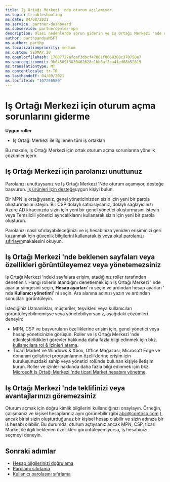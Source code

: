 ```yaml
---
title: Iş Ortağı Merkezi 'nde oturum açılamıyor
ms.topic: troubleshooting
ms.date: 04/08/2021
ms.service: partner-dashboard
ms.subservice: partnercenter-mpn
description: Olası nedenlerde sorun giderin ve Iş Ortağı Merkezi 'nde oturum açamıyorum çözümler hakkında bilgi edinin. parolaları sıfırlama, rolleri denetleme ve kimlik bilgilerini denetleme hakkında daha fazla bilgi edinin.
author: parthpandyaMSFT
ms.author: parthp
ms.localizationpriority: medium
ms.custom: SEOMAY.20
ms.openlocfilehash: 17087727afcaf3dbcf47801f8668388c370758e7
ms.sourcegitcommit: 9b04509f3830462628c1bb6af2ca41ed68b52619
ms.translationtype: MT
ms.contentlocale: tr-TR
ms.lasthandoff: 04/09/2021
ms.locfileid: "107266580"
---
```

# <a name="troubleshoot-sign-in-issues-for-partner-center"></a>Iş Ortağı Merkezi için oturum açma sorunlarını giderme

**Uygun roller**

- Iş Ortağı Merkezi ile ilgilenen tüm iş ortakları

Bu makale, Iş Ortağı Merkezi için ortak oturum açma sorunlarına yönelik çözümler içerir.

## <a name="youve-forgotten-your-password-for-partner-center"></a>Iş Ortağı Merkezi için parolanızı unuttunuz

Parolanızı unuttuysanız ve Iş Ortağı Merkezi 'Nde oturum açamıyor, desteğe başvurun. [Iş ürünleri Için desteğe](/microsoft-365/admin/contact-support-for-business-products)uygun kişiyi bulun.

Bir MPN iş ortağıysanız, genel yöneticinizden sizin için yeni bir parola oluşturmasını isteyin. Bir CSP dolaylı satıcısıysanız, dolaylı sağlayıcınızı Azure AD kiracınızda sizin için yeni bir genel yönetici oluşturmasını isteyin veya Temsilcili yönetici ayrıcalıklarını kullanarak sizin için yeni bir parola oluşturun.

Parolanızı nasıl sıfırlayabileceğinizi ve iş hesabınıza yeniden erişiminizi geri kazanmak için [güvenlik bilgilerini kullanarak iş veya okul parolanızı sıfırlayın](/azure/active-directory/user-help/active-directory-passwords-update-your-own-password#how-to-change-your-password)makalesini okuyun.

## <a name="you-cant-view-or-manage-the-expected-pages-or-capabilities-in-partner-center"></a>Iş Ortağı Merkezi 'nde beklenen sayfaları veya özellikleri görüntüleyemez veya yönetemezsiniz

Iş Ortağı Merkezi 'ndeki sayfalara erişim, atadığınız roller tarafından denetlenir. Hangi rollerin atandığını denetlemek için Iş Ortağı Merkezi ' nde ayarlar simgesini seçin, **Hesap ayarları**' nı seçin ve ardından hesap ayarları ' nda **Kullanıcı yönetimi**' ni seçin. Ara alanına adınızı yazın ve ardından sonuçları görüntüleyin.

İstediğiniz Uzmanlıklar, müşteriler, teşvikleri veya kullanıcıları görüntüleyebilmemişse veya yönetebiliyorsanız, aşağıdaki çözümleri deneyin:

- MPN, CSP ve başvuruların özelliklerine erişim için, genel yönetici veya hesap yöneticinizle görüşün. Roller ve Iş Ortağı Merkezi 'nde etkinleştirildikleri görevler hakkında daha fazla bilgi edinmek için bkz. [kullanıcılara rol & Izinleri atama](permissions-overview.md).
- Ticari Market ve Windows & Xbox, Office Mağazası, Microsoft Edge ve donanım geliştirici programlarının özelliklerine erişim için kuruluşunuzdaki sahip veya yönetici rolünde bulunan kişiyle iletişim kurun. Roller ve izinler hakkında daha fazla bilgi edinmek için bkz. [Microsoft Iş Ortağı Merkezi 'nde ticari Market hesabını yönetme](/azure/marketplace/partner-center-portal/manage-account#define-user-roles-and-permissions).

## <a name="you-cant-see-your-offer-or-benefits-in-partner-center"></a>Iş Ortağı Merkezi 'nde teklifinizi veya avantajlarınızı göremezsiniz

Oturum açmak için doğru kimlik bilgilerini kullandığınızı onaylayın. Örneğin, çalışmanız ve kişisel hesaplarınız aynı görünebilir (gibi abc@contoso.com ), ancak birisi sizin oluşturduğunuz bir kişisel hesap olabilir ve sizin adınıza bir iş hesabı olabilir. Bu durumda, oturum açtıysanız ancak MPN, CSP, ticari Market ile ilgili beklenen özellikleri görüntüleyemiyorsa, iş hesabınızı seçmeyi deneyin.

## <a name="next-steps"></a>Sonraki adımlar

- [Hesap bilgilerinizi doğrulama](verification-responses.md)
- [Parolamı sıfırlama](reset-my-pasword.md)
- [Kullanıcı parolasını sıfırlama](reset-a-user-password.md)